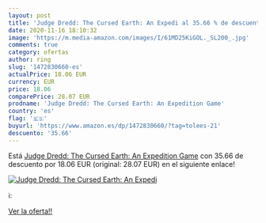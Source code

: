 ```yaml
---
layout: post
title: 'Judge Dredd: The Cursed Earth: An Expedi al 35.66 % de descuento'
date: 2020-11-16 18:10:32
image: 'https://m.media-amazon.com/images/I/61MD25KiGOL._SL200_.jpg'
comments: true
category: ofertas
author: ring
slug: '1472830660-es'
actualPrice: 18.06 EUR
currency: EUR
price: 18.06
comparePrice: 28.07 EUR
prodname: 'Judge Dredd: The Cursed Earth: An Expedition Game'
country: 'es'
flag: '🇪🇸'
buyurl: 'https://www.amazon.es/dp/1472830660/?tag=tolees-21'
descuento: '35.66'
---
```


Está [Judge Dredd: The Cursed Earth: An Expedition Game](https://www.amazon.es/dp/1472830660/?tag=tolees-21) con 35.66 de descuento por 18.06 EUR (original: 28.07 EUR) en el siguiente enlace!

[![Judge Dredd: The Cursed Earth: An Expedi](https://m.media-amazon.com/images/I/61MD25KiGOL._SL200_.jpg)](https://www.amazon.es/dp/1472830660/?tag=tolees-21)

ℹ️:


[Ver la oferta!!](https://www.amazon.es/dp/1472830660/?tag=tolees-21)
